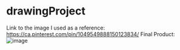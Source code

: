 # drawingProject
Link to the image I used as a reference: https://ca.pinterest.com/pin/1049549888150123834/
Final Product:
![image](https://github.com/user-attachments/assets/331b60de-5d76-4031-a501-a6b311a1c155)

